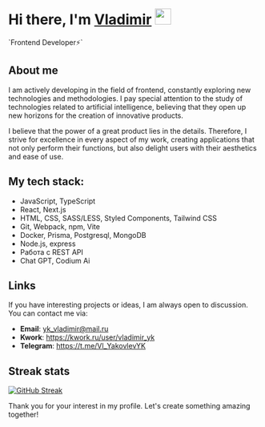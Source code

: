 <h1>Hi there, I'm <a href="" target="_blank">Vladimir</a> 
<img src="https://github.com/blackcater/blackcater/raw/main/images/Hi.gif" height="32"/></h1>
`Frontend Developer⚡️`

## About me
I am actively developing in the field of frontend, constantly exploring new technologies and methodologies. I pay special attention to the study of technologies related to artificial intelligence, believing that they open up new horizons for the creation of innovative products.

I believe that the power of a great product lies in the details. Therefore, I strive for excellence in every aspect of my work, creating applications that not only perform their functions, but also delight users with their aesthetics and ease of use.

## My tech stack:

- JavaScript, TypeScript 
- React, Next.js
- HTML, CSS, SASS/LESS, Styled Components, Tailwind CSS
- Git, Webpack, npm, Vite
- Docker, Prisma, Postgresql, MongoDB
- Node.js, express
- Работа с REST API
- Chat GPT, Codium Ai
 

## Links
If you have interesting projects or ideas, I am always open to discussion. You can contact me via:
- **Email**: yk_vladimir@mail.ru
- **Kwork**: https://kwork.ru/user/vladimir_yk
- **Telegram**: https://t.me/Vl_YakovlevYK
## Streak stats
[![GitHub Streak](https://github-readme-streak-stats.herokuapp.com/?user=JSeniorSan)](https://git.io/streak-stats)

Thank you for your interest in my profile. Let's create something amazing together! 
 




